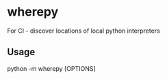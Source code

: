 # wherepy

For CI - discover locations of local python interpreters

## Usage

python -m wherepy [OPTIONS]
